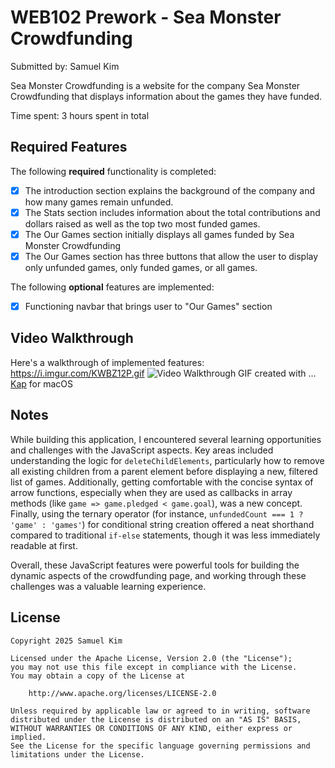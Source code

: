 # WEB102 Prework - Sea Monster Crowdfunding

Submitted by: Samuel Kim

Sea Monster Crowdfunding is a website for the company Sea Monster Crowdfunding that displays information about the games they have funded.

Time spent: 3 hours spent in total

## Required Features

The following **required** functionality is completed:

* [X] The introduction section explains the background of the company and how many games remain unfunded.
* [X] The Stats section includes information about the total contributions and dollars raised as well as the top two most funded games.
* [X] The Our Games section initially displays all games funded by Sea Monster Crowdfunding
* [X] The Our Games section has three buttons that allow the user to display only unfunded games, only funded games, or all games.

The following **optional** features are implemented:

* [X] Functioning navbar that brings user to "Our Games" section

## Video Walkthrough

Here's a walkthrough of implemented features:
https://i.imgur.com/KWBZ12P.gif
![Video Walkthrough](https://i.imgur.com/KWBZ12P.gif)
GIF created with ...  
[Kap](https://getkap.co/) for macOS

## Notes

While building this application, I encountered several learning opportunities and challenges with the JavaScript aspects. Key areas included understanding the logic for `deleteChildElements`, particularly how to remove all existing children from a parent element before displaying a new, filtered list of games. Additionally, getting comfortable with the concise syntax of arrow functions, especially when they are used as callbacks in array methods (like `game => game.pledged < game.goal`), was a new concept. Finally, using the ternary operator (for instance, `unfundedCount === 1 ? 'game' : 'games'`) for conditional string creation offered a neat shorthand compared to traditional `if-else` statements, though it was less immediately readable at first.

Overall, these JavaScript features were powerful tools for building the dynamic aspects of the crowdfunding page, and working through these challenges was a valuable learning experience.

## License

    Copyright 2025 Samuel Kim

    Licensed under the Apache License, Version 2.0 (the "License");
    you may not use this file except in compliance with the License.
    You may obtain a copy of the License at

        http://www.apache.org/licenses/LICENSE-2.0

    Unless required by applicable law or agreed to in writing, software
    distributed under the License is distributed on an "AS IS" BASIS,
    WITHOUT WARRANTIES OR CONDITIONS OF ANY KIND, either express or implied.
    See the License for the specific language governing permissions and
    limitations under the License.
